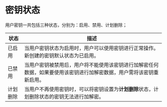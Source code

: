 # 密钥状态

用户密钥一共包括三种状态，分别为：启用、禁用、计划删除；

| 状态 | 描述 |
| -- | -- |
| 已启用 | 当用户密钥状态为启用时，用户可以使用密钥进行正常操作。新创建的密钥默认状态为已启用。 |
| 已禁用 | 当用户密钥被禁用后，用户将不能使用该密钥进行加解密任何数据，如果要使用该密钥进行加解密数据，用户需将该密钥重新启用。 |
| 计划删除 | 当用户不再使用密钥时，可以将密钥设置为**计划删除**状态，计划删除状态的密钥无法进行加解密。 |
